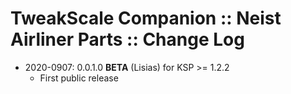 # TweakScale Companion :: Neist Airliner Parts :: Change Log

* 2020-0907: 0.0.1.0 **BETA** (Lisias) for KSP >= 1.2.2
	+ First public release
